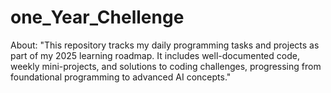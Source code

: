 # one_Year_Chellenge
About: "This repository tracks my daily programming tasks and projects as part of my 2025 learning roadmap. It includes well-documented code, weekly mini-projects, and solutions to coding challenges, progressing from foundational programming to advanced AI concepts."
